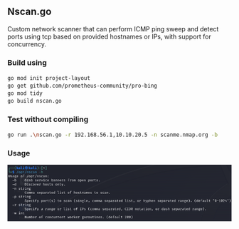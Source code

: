 ## Nscan.go
Custom network scanner that can perform ICMP ping sweep and detect ports using tcp based on provided hostnames or IPs, with support for concurrency.

### Build using
```bash
go mod init project-layout
go get github.com/prometheus-community/pro-bing
go mod tidy
go build nscan.go
```

### Test without compiling
```bash
go run .\nscan.go -r 192.168.56.1,10.10.20.5 -n scanme.nmap.org -b
```

### Usage
![](./usage.png)